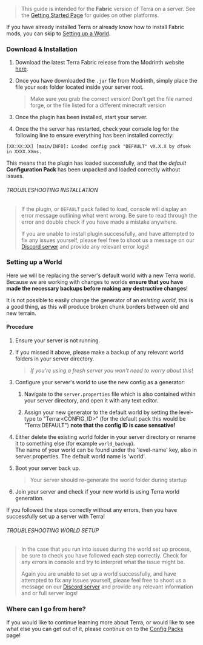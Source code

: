 > This guide is intended for the **Fabric** version of Terra on a server. See the [Getting Started Page](./Quick-Start-Guide) for
> guides on other platforms.

If you have already installed Terra or already know how to install Fabric mods, you can skip to
[Setting up a World](#setting-up-a-world).

### Download & Installation

1. Download the latest Terra Fabric release from the Modrinth website
[here](https://modrinth.com/mod/terra).

2. Once you have downloaded the `.jar` file from Modrinth, simply place the file your `mods` folder located inside your
server root.

    > Make sure you grab the correct version! Don't get the file named forge, or the file listed for a different minecraft version

3. Once the plugin has been installed, start your server.

4. Once the the server has restarted, check your console log for the following line to ensure everything has been
installed correctly:

```none
[XX:XX:XX] [main/INFO]: Loaded config pack "DEFAULT" vX.X.X by dfsek in XXXX.XXms.
```

This means that the plugin has loaded successfully, and that the *default* **Configuration Pack** has been unpacked and
loaded correctly without issues.

###### TROUBLESHOOTING INSTALLATION

>If the plugin, or `DEFAULT` pack failed to load, console will display an error message outlining what went wrong. Be
>sure to read through the error and double check if you have made a mistake anywhere.
>
>If you are unable to install plugin successfully, and have attempted to fix any issues yourself, please feel free to
>shoot us a message on our [Discord server](https://discord.gg/PXUEbbF) and provide any relevant error logs!

### Setting up a World

Here we will be replacing the server's default world with a new Terra world.
Because we are working with changes to worlds **ensure that you have made the necessary backups before making any destructive
changes**!

It is not possible to easily change the generator of an *existing world*, this is a good thing, 
as this will produce broken chunk borders between old and new terrain.

#### Procedure

1. Ensure your server is not running.

2. If you missed it above, please make a backup of any relevant world folders in your server directory.

    >*If you're using a fresh server you won't need to worry about this*!

3. Configure your server's world to use the new config as a generator:
    1. Navigate to the `server.properties` file which is also contained within your server directory, and open it with any text
    editor.

    1. Assign your new generator to the default world by setting the level-type to "Terra:<CONFIG_ID>"
      (for the default pack this would be "Terra:DEFAULT") **note that the config ID is case sensative!**

4. Either delete the existing world folder in your server directory or rename it to something else (for example `world_backup`).  
The name of your world can be found under the 'level-name' key, also in server.properties. The default world name is 'world'.

5. Boot your server back up.

    > Your server should re-generate the world folder during startup

6. Join your server and check if your new world is using Terra world generation.

If you followed the steps correctly without any errors, then you have successfully set up a server with Terra!

###### TROUBLESHOOTING WORLD SETUP

>In the case that you run into issues during the world set up process, be sure to check you have followed each step
>correctly. Check for any errors in console and try to interpret what the issue might be.
>
>Again you are unable to set up a world successfully, and have attempted to fix any issues yourself, please feel free to
>shoot us a message on our [Discord server](https://discord.gg/PXUEbbF) and provide any relevant information and or
>full server logs!

### Where can I go from here?

If you would like to continue learning more about Terra, or would like to see what else you can get out of it, please
continue on to the [Config Packs](./Config-Packs) page!
